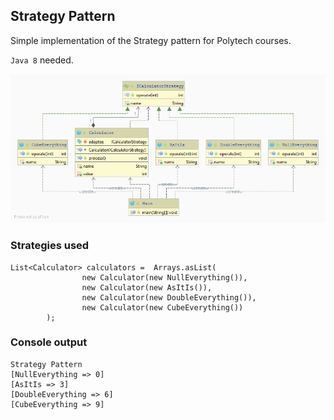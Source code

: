 ## Strategy Pattern

Simple implementation of the Strategy pattern for Polytech courses.

``Java 8`` needed.

![image](images/strategyPattern.png)

### Strategies used

```
List<Calculator> calculators =  Arrays.asList(
                new Calculator(new NullEverything()),
                new Calculator(new AsItIs()),
                new Calculator(new DoubleEverything()),
                new Calculator(new CubeEverything())
        );
```

### Console output
```
Strategy Pattern 
[NullEverything => 0]
[AsItIs => 3]
[DoubleEverything => 6]
[CubeEverything => 9]
```